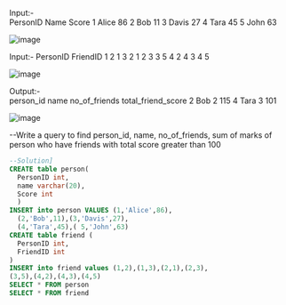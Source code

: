 Input:-		
PersonID	Name	Score
1	Alice	86
2	Bob	11
3	Davis	27
4	Tara	45
5	John	63

![image](https://github.com/onkarbankar111/SQL-Practice/assets/164195447/72364453-d068-406e-83bb-4cd795d5ba5e)

Input:-	
PersonID	FriendID
1	2
1	3
2	1
2	3
3	5
4	2
4	3
4	5

![image](https://github.com/onkarbankar111/SQL-Practice/assets/164195447/ff8f9637-5409-4d88-b10b-1d05ba71a37f)

Output:-			
person_id	name	no_of_friends	total_friend_score
2	Bob	2	115
4	Tara	3	101

![image](https://github.com/onkarbankar111/SQL-Practice/assets/164195447/2616040c-6e93-4204-8456-cee57243b6e9)

--Write a query to find person_id, name, no_of_friends, sum of marks of person
who have friends with total score greater than 100

```SQL
--Solution]
CREATE table person(
  PersonID int,
  name varchar(20),
  Score int
  )
INSERT into person VALUES (1,'Alice',86), 
  (2,'Bob',11),(3,'Davis',27), 
  (4,'Tara',45),( 5,'John',63)
CREATE table friend (
  PersonID int,
  FriendID int
)
INSERT into friend values (1,2),(1,3),(2,1),(2,3),
(3,5),(4,2),(4,3),(4,5)
SELECT * FROM person
SELECT * FROM friend

```
